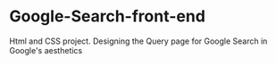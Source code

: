 # Google-Search-front-end
Html and CSS project. Designing the Query page for Google Search in Google's aesthetics
